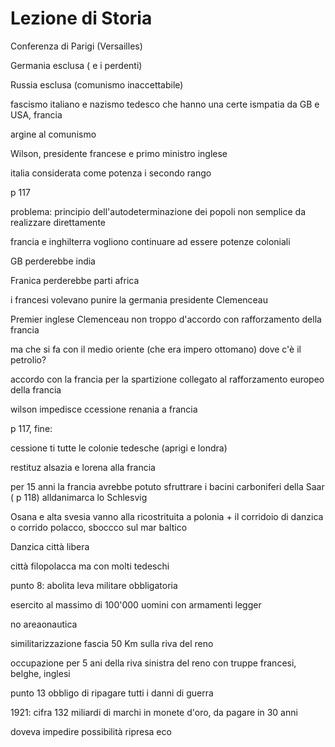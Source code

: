 # Lezione di Storia

Conferenza di Parigi (Versailles)

Germania esclusa ( e i perdenti)

Russia esclusa (comunismo inaccettabile)


fascismo italiano e nazismo tedesco che hanno una certe ismpatia da GB e USA, francia

argine al comunismo

Wilson, presidente francese e primo ministro inglese


italia considerata come potenza i secondo rango 

p 117



problema: principio dell'autodeterminazione dei popoli non semplice da realizzare direttamente

francia e inghilterra vogliono continuare ad essere potenze coloniali

GB perderebbe india

Franica perderebbe parti africa


i francesi volevano punire la germania
presidente Clemenceau

Premier inglese Clemenceau non troppo d'accordo con rafforzamento della francia

ma che si fa con il medio oriente (che era impero ottomano) dove c'è il petrolio?

accordo con la francia per la spartizione collegato al rafforzamento europeo della francia


wilson impedisce ccessione renania a francia


p 117, fine:

cessione ti tutte le colonie tedesche (aprigi e londra)

restituz alsazia e lorena alla francia

per 15 anni la francia avrebbe potuto sfruttrare i bacini carboniferi della Saar ( p 118)
alldanimarca  lo Schlesvig

Osana e alta svesia vanno alla ricostrituita a polonia + il corridoio di danzica o corrido polacco, sboccco sul mar baltico

Danzica città libera

città filopolacca ma con molti tedeschi

punto 8: abolita leva militare obbligatoria

esercito al massimo di 100'000 uomini con armamenti legger

no areaonautica

similitarizzazione fascia 50 Km sulla riva del reno


occupazione per 5 ani della riva sinistra del reno con truppe francesi, belghe, inglesi


punto 13 obbligo di ripagare tutti i danni di guerra

1921: cifra 132 miliardi di marchi in monete d'oro, da pagare in 30 anni

doveva impedire possibilità ripresa eco
<!--stackedit_data:
eyJoaXN0b3J5IjpbLTIzMDQ1NzUzXX0=
-->